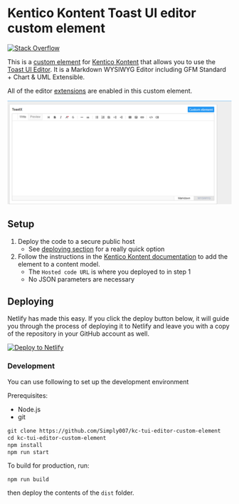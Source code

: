 # Kentico Kontent Toast UI editor custom element

[![Stack Overflow](https://img.shields.io/badge/Stack%20Overflow-ASK%20NOW-FE7A16.svg?logo=stackoverflow&logoColor=white)](https://stackoverflow.com/tags/kentico-kontent)

This is a [custom element](https://docs.kontent.ai/tutorials/develop-apps/integrate/integrating-your-own-content-editing-features) for [Kentico Kontent](https://kontent.ai) that allows you to use the [Toast UI Editor](https://ui.toast.com/tui-editor). It is a Markdown WYSIWYG Editor including GFM Standard + Chart & UML Extensible.

All of the editor [extensions](https://github.com/nhnent/tui.editor/blob/master/docs/using-extensions.md) are enabled in this custom element.

![Toast UI editor](ToastUIEditor.gif)

## Setup

1. Deploy the code to a secure public host
    * See [deploying section](#Deploying) for a really quick option
1. Follow the instructions in the [Kentico Kontent documentation](https://docs.kontent.ai/tutorials/develop-apps/integrate/integrating-your-own-content-editing-features#a-3--displaying-a-custom-element-in-kentico-kontent) to add the element to a content model.
    * The `Hosted code URL` is where you deployed to in step 1
    * No JSON parameters are necessary

## Deploying

Netlify has made this easy. If you click the deploy button below, it will guide you through the process of deploying it to Netlify and leave you with a copy of the repository in your GitHub account as well.

[![Deploy to Netlify](https://www.netlify.com/img/deploy/button.svg)](https://app.netlify.com/start/deploy?repository=https://github.com/Simply007/kc-tui-editor-custom-element)

### Development

You can use following to set up the development environment

Prerequisites:

* Node.js
* git

```console
git clone https://github.com/Simply007/kc-tui-editor-custom-element
cd kc-tui-editor-custom-element
npm install
npm run start
```

To build for production, run:

```console
npm run build
```

then deploy the contents of the `dist` folder.
